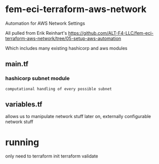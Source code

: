 # fem-eci-terraform-aws-network
Automation for AWS Network Settings

All pulled from Erik Reinhart's 
https://github.com/ALT-F4-LLC/fem-eci-terraform-aws-network/tree/05-setup-aws-automation

Which includes many existing hashicorp and aws modules

## main.tf
  ### hashicorp subnet module
    computational handling of every possible subnet

## variables.tf
  allows us to manipulate network stuff later on, externally configurable network stuff

# running
only need to 
terraform init 
terraform validate
